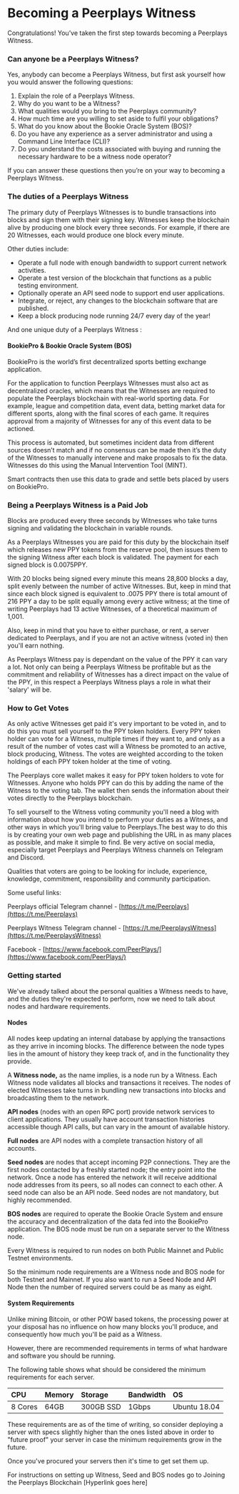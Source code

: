 # Becoming a Peerplays Witness

Congratulations! You’ve taken the first step towards becoming a Peerplays Witness.

### **Can anyone be a Peerplays Witness?**

Yes, anybody can become a Peerplays Witness, but first ask yourself how you would answer the following questions:

1. Explain the role of a Peerplays Witness. 
2. Why do you want to be a Witness?
3. What qualities would you bring to the Peerplays community?
4. How much time are you willing to set aside to fulfil your obligations?
5. What do you know about the Bookie Oracle System \(BOS\)?
6. Do you have any experience as a server administrator and using a Command Line Interface \(CLI\)?
7. Do you understand the costs associated with buying and running the necessary hardware to be a witness node operator?

If you can answer these questions then you’re on your way to becoming a Peerplays Witness.

### **The duties of a Peerplays Witness**

The primary duty of Peerplays Witnesses is to bundle transactions into blocks and sign them with their signing key. Witnesses keep the blockchain alive by producing one block every three seconds. For example, if there are 20 Witnesses, each would produce one block every minute.

Other duties include:

* Operate a full node with enough bandwidth to support current network activities. 
* Operate a test version of the blockchain that functions as a public testing environment.
* Optionally operate an API seed node to support end user applications.
* Integrate, or reject, any changes to the blockchain software that are published. 
* Keep a block producing node running 24/7 every day of the year!

And one unique duty of a Peerplays Witness :

#### BookiePro & Bookie Oracle System \(BOS\)

BookiePro is the world’s first decentralized sports betting exchange application. 

For the application to function Peerplays Witnesses must also act as decentralized oracles, which means that the Witnesses are required to populate the Peerplays blockchain with real-world sporting data. For example, league and competition data, event data, betting market data for different sports, along with the final scores of each game. It requires approval from a majority of Witnesses for any of this event data to be actioned. 

This process is automated, but sometimes incident data from different sources doesn’t match and if no consensus can be made then it’s the duty of the Witnesses to manually intervene and make proposals to fix the data. Witnesses do this using the Manual Intervention Tool \(MINT\).

Smart contracts then use this data to grade and settle bets placed by users on BookiePro.

### Being a Peerplays Witness is a Paid Job

Blocks are produced every three seconds by Witnesses who take turns signing and validating the blockchain in variable rounds.

As a Peerplays Witnesses you are paid for this duty by the blockchain itself which releases new PPY tokens from the reserve pool, then issues them to the signing Witness after each block is validated. The payment for each signed block is 0.0075PPY.

With 20 blocks being signed every minute this means 28,800 blocks a day, split evenly between the number of active Witnesses. But, keep in mind that since each block signed is equivalent to .0075 PPY there is total amount of 216 PPY a day to be split equally among every active witness; at the time of writing Peerplays had 13 active Witnesses, of a theoretical maximum of 1,001. 

Also, keep in mind that you have to either purchase, or rent, a server dedicated to Peerplays, and if you are not an active witness \(voted in\) then you'll earn nothing.

As Peerplays Witness pay is dependant on the value of the PPY it can vary a lot. Not only can being a Peerplays Witness be profitable but as the commitment and reliability of Witnesses has a direct impact on the value of the PPY, in this respect a Peerplays Witness plays a role in what their 'salary' will be.

### How to Get Votes

As only active Witnesses get paid it's very important to be voted in, and to do this you must sell yourself to the PPY token holders. Every PPY token holder can vote for a Witness, multiple times if they want to, and only as a result of the number of votes cast will a Witness be promoted to an active, block producing, Witness. The votes are weighted according to the token holdings of each PPY token holder at the time of voting.

The Peerplays core wallet makes it easy for PPY token holders to vote for Witnesses. Anyone who holds PPY can do this by adding the name of the Witness to the voting tab. The wallet then sends the information about their votes directly to the Peerplays blockchain.

To sell yourself to the Witness voting community you'll need a blog with information about how you intend to perform your duties as a Witness, and other ways in which you'll bring value to Peerplays.The best way to do this is by creating your own web page and publishing the URL in as many places as possible, and make it simple to find. Be very active on social media, especially target Peerplays and Peerplays Witness channels on Telegram and Discord. 

Qualities that voters are going to be looking for include, experience, knowledge, commitment, responsibility and community participation.

Some useful links:

Peerplays official Telegram channel  - [https://t.me/Peerplays](https://t.me/Peerplays)

Peerplays Witness Telegram channel - [https://t.me/PeerplaysWitness](https://t.me/PeerplaysWitness)

Facebook - [https://www.facebook.com/PeerPlays/](https://www.facebook.com/PeerPlays/)

### **Getting started**

We've already talked about the personal qualities a Witness needs to have, and the duties they're expected to perform, now we need to talk about nodes and hardware requirements.

#### **Nodes**

All nodes keep updating an internal database by applying the transactions as they arrive in incoming blocks. The difference between the node types lies in the amount of history they keep track of, and in the functionality they provide.

A **Witness node,** as the name implies, is a node run by a Witness. Each Witness node validates all blocks and transactions it receives. The nodes of elected Witnesses take turns in bundling new transactions into blocks and broadcasting them to the network.

**API nodes** \(nodes with an open RPC port\) provide network services to client applications. They usually have account transaction histories accessible though API calls, but can vary in the amount of available history. 

**Full nodes** are API nodes with a complete transaction history of all accounts.

**Seed nodes** are nodes that accept incoming P2P connections. They are the first nodes contacted by a freshly started node; the entry point into the network. Once a node has entered the network it will receive additional node addresses from its peers, so all nodes can connect to each other. A seed node can also be an API node. Seed nodes are not mandatory, but highly recommended.

**BOS nodes** are required to operate the Bookie Oracle System and ensure the accuracy and decentralization of the data fed into the BookiePro application. The BOS node must be run on a separate server to the Witness node.

Every Witness is required to run nodes on both Public Mainnet and Public Testnet environments.

So the minimum node requirements are a Witness node and BOS node for both Testnet and Mainnet. If you also want to run a Seed Node and API Node then the number of required servers could be as many as eight.

#### **System Requirements**

Unlike mining Bitcoin, or other POW based tokens, the processing power at your disposal has no influence on how many blocks you'll produce, and consequently how much you'll be paid as a Witness.

However, there are recommended requirements in terms of what hardware and software you should be running.

The following table shows what should be considered the minimum requirements for each server. 

| CPU | Memory | Storage | Bandwidth | OS |
| :--- | :--- | :--- | :--- | :--- |
| 8 Cores | 64GB | 300GB SSD | 1Gbps | Ubuntu 18.04 |

These requirements are as of the time of writing, so consider deploying a server with specs slightly higher than the ones listed above in order to "future proof" your server in case the minimum requirements grow in the future.

Once you've procured your servers then it's time to get set them up.

For instructions on setting up Witness, Seed and BOS nodes go to Joining the Peerplays Blockchain \[Hyperlink goes here\]

